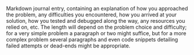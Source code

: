 Markdown journal entry, containing an explanation of how you approached the problem, any difficulties you encountered, how you arrived at your solution, how you tested and debugged along the way, any resources you relied on, etc. The length will depend on the problem choice and difficulty; for a very simple problem a paragraph or two might suffice, but for a more complex problem several paragraphs and even code snippets detailing failed attempts or dead-ends might be appropriate.